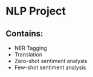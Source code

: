 # NLP Project
## Contains:
- NER Tagging
- Translation
- Zero-shot sentiment analysis
- Few-shot sentiment analysis
